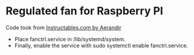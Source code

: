 # Regulated fan for Raspberry PI

Code took from [Instructables.com by Aerandir](https://www.instructables.com/PWM-Regulated-Fan-Based-on-CPU-Temperature-for-Ras/)

- Place fanctrl.service in /lib/systemd/system.
- Finally, enable the service with sudo systemctl enable fanctrl.service.
